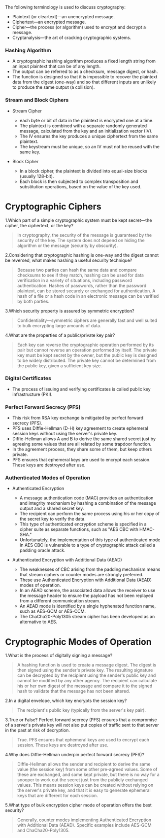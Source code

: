 The following terminology is used to discuss cryptography: 

 - Plaintext (or cleartext)—an unencrypted message. 
 - Ciphertext—an encrypted message. 
 - Cipher—the process (or algorithm) used to encrypt and decrypt a message. 
 - Cryptanalysis—the art of cracking cryptographic systems. 

### Hashing Algorithm
 - A cryptographic hashing algorithm produces a fixed length string from an input plaintext that can be of any length. 
 - The output can be referred to as a checksum, message digest, or hash. 
 - The function is designed so that it is impossible to recover the plaintext data from the digest (one-way) and so that different inputs are unlikely to produce the same output (a collision).

### Stream and Block Ciphers
 - Stream Cipher
   - each byte or bit of data in the plaintext is encrypted one at a time.
   - The plaintext is combined with a separate randomly generated message, calculated from the key and an initialization vector (IV). 
   - The IV ensures the key produces a unique ciphertext from the same plaintext. 
   - The keystream must be unique, so an IV must not be reused with the same key.
  
 - Block Cipher
   - In a block cipher, the plaintext is divided into equal-size blocks (usually 128-bit).
   - Each block is then subjected to complex transposition and substitution operations, based on the value of the key used.
  
# Cryptographic Ciphers
1.Which part of a simple cryptographic system must be kept secret—the cipher, the ciphertext, or the key?
 > In cryptography, the security of the message is guaranteed by the security of the key. The system does not depend on hiding the algorithm or the message (security by obscurity).

2.Considering that cryptographic hashing is one-way and the digest cannot be reversed, what makes hashing a useful security technique?
 > Because two parties can hash the same data and compare checksums to see if they match, hashing can be used for data verification in a variety of situations, including password authentication. Hashes of passwords, rather than the password plaintext, can be stored securely or exchanged for authentication. A hash of a file or a hash code in an electronic message can be verified by both parties.

3.Which security property is assured by symmetric encryption?
 > Confidentiality—symmetric ciphers are generally fast and well suited to bulk encrypting large amounts of data.

4.What are the properties of a public/private key pair?
 > Each key can reverse the cryptographic operation performed by its pair but cannot reverse an operation performed by itself. The private key must be kept secret by the owner, but the public key is designed to be widely distributed. The private key cannot be determined from the public key, given a sufficient key size.


### Digital Certificates

 - The process of issuing and verifying certificates is called public key infrastructure (PKI).

### Perfect Forward Secrecy (PFS)
 - This risk from RSA key exchange is mitigated by perfect forward secrecy (PFS). 
 - PFS uses Diffie-Hellman (D-H) key agreement to create ephemeral session keys without using the server's private key. 
 - Diffie-Hellman allows A and B to derive the same shared secret just by agreeing some values that are all related by some trapdoor function. 
 - In the agreement process, they share some of them, but keep others private. 
 - PFS ensures that ephemeral keys are used to encrypt each session. These keys are destroyed after use.

### Authenticated Modes of Operation
 - Authenticated Encryption
   - A message authentication code (MAC) provides an authentication and integrity mechanism by hashing a combination of the message output and a shared secret key. 
   - The recipient can perform the same process using his or her copy of the secret key to verify the data. 
   - This type of authenticated encryption scheme is specified in a cipher suite as separate functions, such as "AES CBC with HMAC-SHA."
   - Unfortunately, the implementation of this type of authenticated mode in AES CBC is vulnerable to a type of cryptographic attack called a padding oracle attack.

 - Authenticated Encryption with Additional Data (AEAD)
   - The weaknesses of CBC arising from the padding mechanism means that stream ciphers or counter modes are strongly preferred. 
   - These use Authenticated Encryption with Additional Data (AEAD) modes of operation. 
   - In an AEAD scheme, the associated data allows the receiver to use the message header to ensure the payload has not been replayed from a different communication stream.
   - An AEAD mode is identified by a single hyphenated function name, such as AES-GCM or AES-CCM. 
   - The ChaCha20-Poly1305 stream cipher has been developed as an alternative to AES.
   
# Cryptographic Modes of Operation

1.What is the process of digitally signing a message?
 > A hashing function is used to create a message digest. The digest is then signed using the sender's private key. The resulting signature can be decrypted by the recipient using the sender's public key and cannot be modified by any other agency. The recipient can calculate his or her own digest of the message and compare it to the signed hash to validate that the message has not been altered.

2.In a digital envelope, which key encrypts the session key?
 > The recipient's public key (typically from the server's key pair).

3.True or False? Perfect forward secrecy (PFS) ensures that a compromise of a server's private key will not also put copies of traffic sent to that server in the past at risk of decryption.
 > True. PFS ensures that ephemeral keys are used to encrypt each session. These keys are destroyed after use.

4.Why does Diffie-Hellman underpin perfect forward secrecy (PFS)?
 > Diffie-Hellman allows the sender and recipient to derive the same value (the session key) from some other pre-agreed values. Some of these are exchanged, and some kept private, but there is no way for a snooper to work out the secret just from the publicly exchanged values. This means session keys can be created without relying on the server's private key, and that it is easy to generate ephemeral keys that are different for each session.

5.What type of bulk encryption cipher mode of operation offers the best security?
 > Generally, counter modes implementing Authenticated Encryption with Additional Data (AEAD). Specific examples include AES-GCM and ChaCha20-Poly1305.
